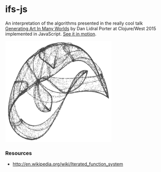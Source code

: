 # ifs-js

An interpretation of the algorithms presented in the really cool talk [Generating Art In Many Worlds](https://www.youtube.com/watch?v=vLlbEZt-3j0&index=22&list=PLZdCLR02grLrKAOj8FJ1GGmNM5l7Okz0a) by Dan Lidral Porter at Clojure/West 2015 implemented in JavaScript. [See it in motion](http://jeffcarp.github.io/ifs-js/).

<img src="example.png" width="338" height="321" />

### Resources

- http://en.wikipedia.org/wiki/Iterated_function_system
